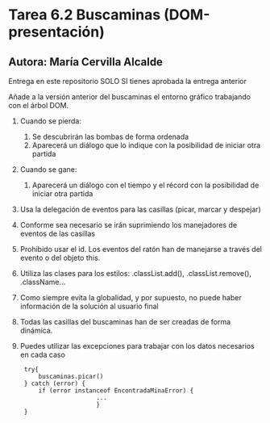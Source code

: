 # Tarea 6.2 Buscaminas (DOM-presentación)

## Autora: María Cervilla Alcalde

Entrega en este repositorio SOLO SI tienes aprobada la entrega anterior

Añade a la versión anterior del buscaminas el entorno gráfico trabajando con el árbol DOM.

1. Cuando se pierda:
    1. Se descubrirán las bombas de forma ordenada
    2. Aparecerá un diálogo que lo indique con la posibilidad de iniciar otra partida
2. Cuando se gane:
    1. Aparecerá un diálogo con el tiempo y el récord con la posibilidad de iniciar otra partida
3. Usa la delegación de eventos para las casillas (picar, marcar y despejar)
4. Conforme sea necesario se irán suprimiendo los manejadores de eventos de las casillas
5. Prohibido usar el id. Los eventos del ratón han de manejarse a través del evento o del objeto this. 
6. Utiliza las clases para los estilos: .classList.add(), .classList.remove(), .className...
7. Como siempre evita la globalidad, y por supuesto, no puede haber información de la solución al usuario final
8. Todas las casillas del buscaminas han de ser creadas de forma dinámica.
9. Puedes utilizar las excepciones para trabajar con los datos necesarios en cada caso

        try{
            buscaminas.picar()
        } catch (error) { 
            if (error instanceof EncontradaMinaError) {
                            ... 
                            }
        }